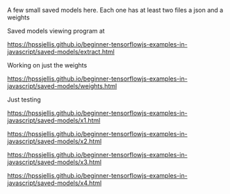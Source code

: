 A few small saved models here. Each one has at least two files a json and a weights


Saved models viewing program at 

https://hpssjellis.github.io/beginner-tensorflowjs-examples-in-javascript/saved-models/extract.html


Working on just the weights 

https://hpssjellis.github.io/beginner-tensorflowjs-examples-in-javascript/saved-models/weights.html

Just testing   


https://hpssjellis.github.io/beginner-tensorflowjs-examples-in-javascript/saved-models/x1.html


https://hpssjellis.github.io/beginner-tensorflowjs-examples-in-javascript/saved-models/x2.html


https://hpssjellis.github.io/beginner-tensorflowjs-examples-in-javascript/saved-models/x3.html


https://hpssjellis.github.io/beginner-tensorflowjs-examples-in-javascript/saved-models/x4.html
